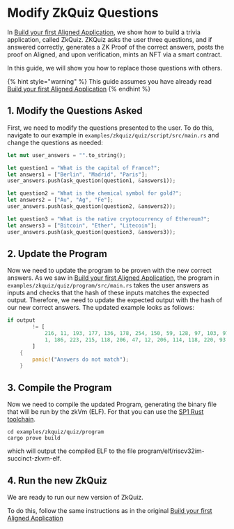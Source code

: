 # Modify ZkQuiz Questions

In [Build your first Aligned Application](2_build_your_first_aligned_application.md), we show how to build a trivia application, called ZkQuiz. ZKQuiz asks the user three questions, and if answered correctly, generates a ZK Proof of the correct answers, posts the proof on Aligned, and upon verification, mints an NFT via a smart contract.

In this guide, we will show you how to replace those questions with others.

{% hint style="warning" %}
This guide assumes you have already read [Build your first Aligned Application](2_build_your_first_aligned_application.md)
{% endhint %}

## 1. Modify the Questions Asked

First, we need to modify the questions presented to the user. To do this, navigate to our example in `examples/zkquiz/quiz/script/src/main.rs` and change the questions as needed:

```Rust
let mut user_answers = "".to_string();

let question1 = "What is the capital of France?";
let answers1 = ["Berlin", "Madrid", "Paris"];
user_answers.push(ask_question(question1, &answers1));

let question2 = "What is the chemical symbol for gold?";
let answers2 = ["Au", "Ag", "Fe"];
user_answers.push(ask_question(question2, &answers2));

let question3 = "What is the native cryptocurrency of Ethereum?";
let answers3 = ["Bitcoin", "Ether", "Litecoin"];
user_answers.push(ask_question(question3, &answers3));
```

## 2. Update the Program

Now we need to update the program to be proven with the new correct answers. As we saw in [Build your first Aligned Application](2_build_your_first_aligned_application.md), the program in `examples/zkquiz/quiz/program/src/main.rs` takes the user answers as inputs and checks that the hash of these inputs matches the expected output. Therefore, we need to update the expected output with the hash of our new correct answers. The updated example looks as follows:

```Rust
if output
        != [
            216, 11, 193, 177, 136, 178, 254, 150, 59, 128, 97, 103, 97, 128, 55, 57, 22, 242, 26,
            1, 186, 223, 215, 118, 206, 47, 12, 206, 114, 118, 220, 93,
        ]
    {
        panic!("Answers do not match");
    }
```

## 3. Compile the Program

Now we need to compile the updated Program, generating the binary file that will be run by the zkVm (ELF).
For that you can use the [SP1 Rust toolchain](https://docs.succinct.xyz/introduction.html).

```
cd examples/zkquiz/quiz/program
cargo prove build
```

which will output the compiled ELF to the file program/elf/riscv32im-succinct-zkvm-elf. 

## 4. Run the new ZkQuiz

We are ready to run our new version of ZkQuiz.

To do this, follow the same instructions as in the original [Build your first Aligned Application](2_build_your_first_aligned_application.md)
